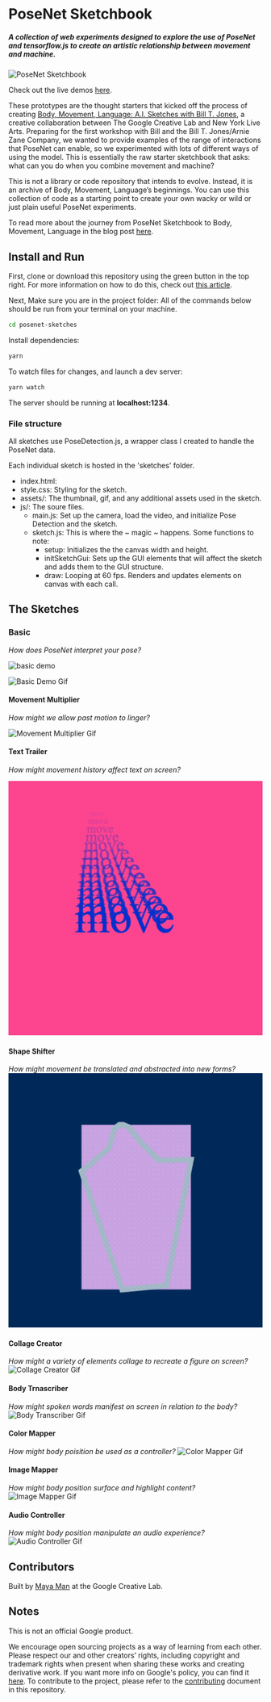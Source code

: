 # PoseNet Sketchbook

##### A collection of web experiments designed to explore the use of PoseNet and tensorflow.js to create an artistic relationship between movement and machine. 

![PoseNet Sketchbook]()

Check out the live demos [here](https://googlecreativelab.github.io/posenet-sketchbook/).

These prototypes are the thought starters that kicked off the process of creating [Body, Movement, Language: A.I. Sketches with Bill T. Jones](https://billtjonesai.com), a creative collaboration between The Google Creative Lab and New York Live Arts. Preparing for the first workshop with Bill and the Bill T. Jones/Arnie Zane Company, we wanted to provide examples of the range of interactions that PoseNet can enable, so we experimented with lots of different ways of using the model. This is essentially the raw starter sketchbook that asks: what can you do when you combine movement and machine? 

This is not a library or code repository that intends to evolve. Instead, it is an archive of Body, Movement, Language’s beginnings. You can use this collection of code as a starting point to create your own wacky or wild or just plain useful PoseNet experiments.

To read more about the journey from PoseNet Sketchbook to Body, Movement, Language in the blog post [here](https://medium.com/@mayaman/mixing-movement-and-machine-848095ea5596).

## Install and Run

First, clone or download this repository using the green button in the top right. For more information on how to do this, check out [this article](https://help.github.com/en/articles/cloning-a-repository). 

Next, Make sure you are in the project folder:
All of the commands below should be run from your terminal on your machine.

```sh
cd posenet-sketches
```

Install dependencies:

```sh
yarn
```

To watch files for changes, and launch a dev server:

```sh
yarn watch
```

The server should be running at **localhost:1234**.


### File structure
All sketches use PoseDetection.js, a wrapper class I created to handle the PoseNet data.

Each individual sketch is hosted in the 'sketches' folder.
- index.html: 
- style.css: Styling for the sketch.
- assets/: The thumbnail, gif, and any additional assets used in the sketch.
- js/: The soure files.
    - main.js: Set up the camera, load the video, and initialize Pose Detection and the sketch.
    - sketch.js: This is where the ~ magic ~ happens. Some functions to note:
        - setup: Initializes the the canvas width and height.
        - initSketchGui: Sets up the GUI elements that will affect the sketch and adds them to the GUI structure.
        - draw: Looping at 60 fps. Renders and updates elements on canvas with each call.

## The Sketches
### Basic
*How does PoseNet interpret your pose?*

<img src="sketches/basic/assets/moving.gif" alt="basic demo" width="100" height="100">

![Basic Demo Gif](sketches/basic/assets/moving.gif)

#### Movement Multiplier
*How might we allow past motion to linger?*

![Movement Multiplier Gif](https://media.giphy.com/media/8pqAaTAgqjQM8/giphy.gif)

#### Text Trailer
*How might movement history affect text on screen?*

![Text Trailer Gif](sketches/texttrailer/assets/moving.gif)

#### Shape Shifter
*How might movement be translated and abstracted into new forms?*
![Shape Shifter Gif](sketches/shapeshifter/assets/moving.gif)

#### Collage Creator
*How might a variety of elements collage to recreate a figure on screen?*
![Collage Creator Gif]('sketches/collagecreator/assets/moving.gif')

#### Body Trnascriber
*How might spoken words manifest on screen in relation to the body?*
![Body Transcriber Gif]('sketches/bodytranscriber/assets/moving.gif')

#### Color Mapper
*How might body poisition be used as a controller?*
![Color Mapper Gif]('sketches/colormapper/assets/moving.gif')

#### Image Mapper
*How might body position surface and highlight content?*
![Image Mapper Gif]('sketches/imagemapper/assets/moving.gif')

#### Audio Controller
*How might body position manipulate an audio experience?*
![Audio Controller Gif]('sketches/audiocontroller/assets/moving.gif')

## Contributors
Built by [Maya Man](https://github.com/mayaman) at the Google Creative Lab.

## Notes
This is not an official Google product.

We encourage open sourcing projects as a way of learning from each other. Please respect our and other creators’ rights, including copyright and trademark rights when present when sharing these works and creating derivative work. If you want more info on Google's policy, you can find it [here](https://www.google.com/permissions/). To contribute to the project, please refer to the [contributing](CONTRIBUTING.md) document in this repository.
